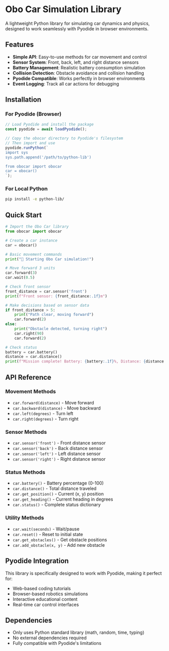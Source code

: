 # Obo Car Simulation Library

A lightweight Python library for simulating car dynamics and physics, designed to work seamlessly with Pyodide in browser environments.

## Features

- **Simple API**: Easy-to-use methods for car movement and control
- **Sensor System**: Front, back, left, and right distance sensors
- **Battery Management**: Realistic battery consumption simulation
- **Collision Detection**: Obstacle avoidance and collision handling
- **Pyodide Compatible**: Works perfectly in browser environments
- **Event Logging**: Track all car actions for debugging

## Installation

### For Pyodide (Browser)

```javascript
// Load Pyodide and install the package
const pyodide = await loadPyodide();

// Copy the obocar directory to Pyodide's filesystem
// Then import and use
pyodide.runPython(`
import sys
sys.path.append('/path/to/python-lib')

from obocar import obocar
car = obocar()
`);
```

### For Local Python

```bash
pip install -e python-lib/
```

## Quick Start

```python
# Import the Obo Car library
from obocar import obocar

# Create a car instance
car = obocar()

# Basic movement commands
print("🚗 Starting Obo Car simulation!")

# Move forward 3 units
car.forward(3)
car.wait(0.5)

# Check front sensor
front_distance = car.sensor('front')
print(f"Front sensor: {front_distance:.1f}m")

# Make decisions based on sensor data
if front_distance > 5:
    print("Path clear, moving forward")
    car.forward(2)
else:
    print("Obstacle detected, turning right")
    car.right(90)
    car.forward(2)

# Check status
battery = car.battery()
distance = car.distance()
print(f"Mission complete! Battery: {battery:.1f}%, Distance: {distance:.1f}m")
```

## API Reference

### Movement Methods
- `car.forward(distance)` - Move forward
- `car.backward(distance)` - Move backward  
- `car.left(degrees)` - Turn left
- `car.right(degrees)` - Turn right

### Sensor Methods
- `car.sensor('front')` - Front distance sensor
- `car.sensor('back')` - Back distance sensor
- `car.sensor('left')` - Left distance sensor
- `car.sensor('right')` - Right distance sensor

### Status Methods
- `car.battery()` - Battery percentage (0-100)
- `car.distance()` - Total distance traveled
- `car.get_position()` - Current (x, y) position
- `car.get_heading()` - Current heading in degrees
- `car.status()` - Complete status dictionary

### Utility Methods
- `car.wait(seconds)` - Wait/pause
- `car.reset()` - Reset to initial state
- `car.get_obstacles()` - Get obstacle positions
- `car.add_obstacle(x, y)` - Add new obstacle

## Pyodide Integration

This library is specifically designed to work with Pyodide, making it perfect for:
- Web-based coding tutorials
- Browser-based robotics simulations
- Interactive educational content
- Real-time car control interfaces

## Dependencies

- Only uses Python standard library (math, random, time, typing)
- No external dependencies required
- Fully compatible with Pyodide's limitations